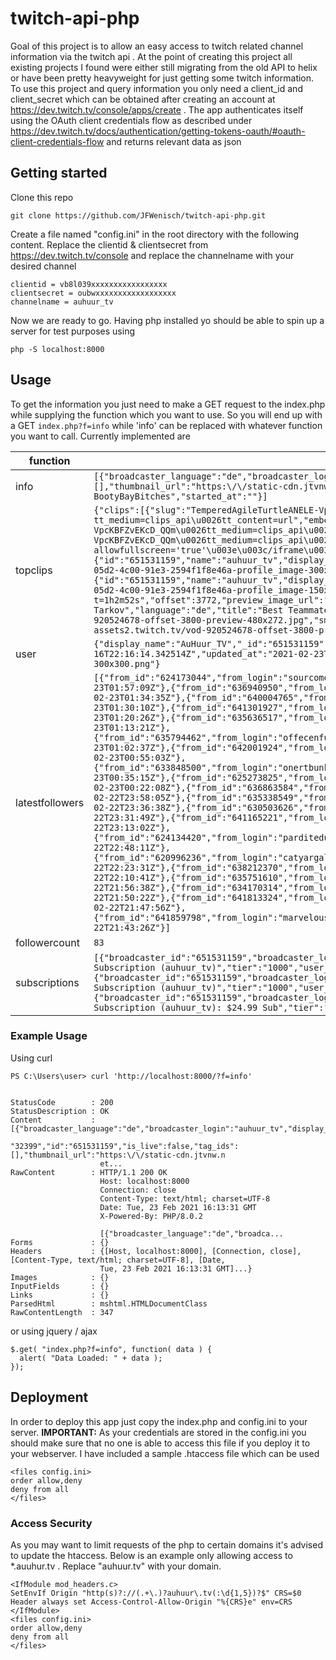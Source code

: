 
# twitch-api-php

Goal of this project is to allow an easy access to twitch related channel information via the twitch api . At the point of creating this project all existing projects I found were either still migrating from the old API to helix or have been pretty heavyweight for just getting some twitch information. To use this project and query information you only need a client_id and client_secret which can be obtained after creating an account at https://dev.twitch.tv/console/apps/create . The app authenticates itself using the OAuth client credentials flow as described under https://dev.twitch.tv/docs/authentication/getting-tokens-oauth/#oauth-client-credentials-flow and returns relevant data as json

## Getting started
Clone this repo

    git clone https://github.com/JFWenisch/twitch-api-php.git

Create a file named "config.ini" in the root directory with the following content. Replace the clientid & clientsecret from  https://dev.twitch.tv/console and replace the channelname with your desired channel

    clientid = vb8l039xxxxxxxxxxxxxxxxx
    clientsecret = oubwxxxxxxxxxxxxxxxxxx
    channelname = auhuur_tv

Now we are ready to go. Having php installed yo should be able to spin up a server for test purposes using

    php -S localhost:8000
    
## Usage
To get the information you just need to make a GET request to the index.php while supplying the function which you want to use. So you will end up with a GET  `index.php?f=info` while 'info' can be replaced with whatever function you want to call. Currently implemented are


| function |example data  |
|--|--|
| info |`[{"broadcaster_language":"de","broadcaster_login":"auhuur_tv","display_name":"AuHuur_TV","game_id":"32399","id":"651531159","is_live":false,"tag_ids":[],"thumbnail_url":"https:\/\/static-cdn.jtvnw.net\/jtv_user_pictures\/cf834be8-05d2-4c00-91e3-2594f1f8e46a-profile_image-300x300.png","title":"Team Kohlscheid vs BootyBayBitches","started_at":""}]`  |
| topclips | `{"clips":[{"slug":"TemperedAgileTurtleANELE-VpcKBFZvEKcD_QQm","tracking_id":"1058659358","url":"https://clips.twitch.tv/TemperedAgileTurtleANELE-VpcKBFZvEKcD_QQm?tt_medium=clips_api\u0026tt_content=url","embed_url":"https://clips.twitch.tv/embed?clip=TemperedAgileTurtleANELE-VpcKBFZvEKcD_QQm\u0026tt_medium=clips_api\u0026tt_content=embed","embed_html":"\u003ciframe src='https://clips.twitch.tv/embed?clip=TemperedAgileTurtleANELE-VpcKBFZvEKcD_QQm\u0026tt_medium=clips_api\u0026tt_content=embed' width='640' height='360' frameborder='0' scrolling='no' allowfullscreen='true'\u003e\u003c/iframe\u003e","broadcaster":{"id":"651531159","name":"auhuur_tv","display_name":"AuHuur_TV","channel_url":"https://www.twitch.tv/auhuur_tv","logo":"https://static-cdn.jtvnw.net/jtv_user_pictures/cf834be8-05d2-4c00-91e3-2594f1f8e46a-profile_image-300x300.png"},"curator":{"id":"651531159","name":"auhuur_tv","display_name":"AuHuur_TV","channel_url":"https://www.twitch.tv/auhuur_tv","logo":"https://static-cdn.jtvnw.net/jtv_user_pictures/cf834be8-05d2-4c00-91e3-2594f1f8e46a-profile_image-150x150.png"},"vod":{"id":"920524678","url":"https://www.twitch.tv/videos/920524678?t=1h2m52s","offset":3772,"preview_image_url":"https://clips-media-assets2.twitch.tv/vod-920524678-offset-3800-preview.jpg"},"broadcast_id":"41159409724","game":"Escape From Tarkov","language":"de","title":"Best Teammate EU","views":34,"duration":30,"created_at":"2021-02-19T23:49:00Z","thumbnails":{"medium":"https://clips-media-assets2.twitch.tv/vod-920524678-offset-3800-preview-480x272.jpg","small":"https://clips-media-assets2.twitch.tv/vod-920524678-offset-3800-preview-260x147.jpg","tiny":"https://clips-media-assets2.twitch.tv/vod-920524678-offset-3800-preview-86x45.jpg"}}],"_cursor":""}` |
| user | `{"display_name":"AuHuur_TV","_id":"651531159","name":"auhuur_tv","type":"user","bio":"Streamer aus der Kaiserstadt Aachen","created_at":"2021-02-16T22:16:14.342514Z","updated_at":"2021-02-23T00:46:52.110539Z","logo":"https:\/\/static-cdn.jtvnw.net\/jtv_user_pictures\/cf834be8-05d2-4c00-91e3-2594f1f8e46a-profile_image-300x300.png"}` |
| latestfollowers | `[{"from_id":"624173044","from_login":"sourcomessuc","from_name":"sourcomessuc","to_id":"651531159","to_login":"auhuur_tv","to_name":"AuHuur_TV","followed_at":"2021-02-23T01:57:09Z"},{"from_id":"636940950","from_login":"portlyborkin","from_name":"portlyborkin","to_id":"651531159","to_login":"auhuur_tv","to_name":"AuHuur_TV","followed_at":"2021-02-23T01:34:35Z"},{"from_id":"640004765","from_login":"bumpybuiv","from_name":"bumpybuiv","to_id":"651531159","to_login":"auhuur_tv","to_name":"AuHuur_TV","followed_at":"2021-02-23T01:30:10Z"},{"from_id":"641301927","from_login":"fusestsion","from_name":"fusestsion","to_id":"651531159","to_login":"auhuur_tv","to_name":"AuHuur_TV","followed_at":"2021-02-23T01:20:26Z"},{"from_id":"635636517","from_login":"meatimica","from_name":"meatimica","to_id":"651531159","to_login":"auhuur_tv","to_name":"AuHuur_TV","followed_at":"2021-02-23T01:13:21Z"},{"from_id":"635794462","from_login":"offecenfutureceo","from_name":"offecenfutureceo","to_id":"651531159","to_login":"auhuur_tv","to_name":"AuHuur_TV","followed_at":"2021-02-23T01:02:37Z"},{"from_id":"642001924","from_login":"offeetytonts","from_name":"offeetytonts","to_id":"651531159","to_login":"auhuur_tv","to_name":"AuHuur_TV","followed_at":"2021-02-23T00:55:03Z"},{"from_id":"633848500","from_login":"onertbunkster","from_name":"onertbunkster","to_id":"651531159","to_login":"auhuur_tv","to_name":"AuHuur_TV","followed_at":"2021-02-23T00:35:15Z"},{"from_id":"625273825","from_login":"isonardshadi","from_name":"isonardshadi","to_id":"651531159","to_login":"auhuur_tv","to_name":"AuHuur_TV","followed_at":"2021-02-23T00:22:08Z"},{"from_id":"636863584","from_login":"spireessidu","from_name":"spireessidu","to_id":"651531159","to_login":"auhuur_tv","to_name":"AuHuur_TV","followed_at":"2021-02-22T23:58:05Z"},{"from_id":"635338549","from_login":"bragasocati","from_name":"bragasocati","to_id":"651531159","to_login":"auhuur_tv","to_name":"AuHuur_TV","followed_at":"2021-02-22T23:36:38Z"},{"from_id":"630503626","from_login":"whoutiveme","from_name":"whoutiveme","to_id":"651531159","to_login":"auhuur_tv","to_name":"AuHuur_TV","followed_at":"2021-02-22T23:31:49Z"},{"from_id":"641165221","from_login":"fiftelogo","from_name":"fiftelogo","to_id":"651531159","to_login":"auhuur_tv","to_name":"AuHuur_TV","followed_at":"2021-02-22T23:13:02Z"},{"from_id":"624134420","from_login":"parditeduserem","from_name":"parditeduserem","to_id":"651531159","to_login":"auhuur_tv","to_name":"AuHuur_TV","followed_at":"2021-02-22T22:48:11Z"},{"from_id":"620996236","from_login":"catyargalsoven","from_name":"catyargalsoven","to_id":"651531159","to_login":"auhuur_tv","to_name":"AuHuur_TV","followed_at":"2021-02-22T22:23:31Z"},{"from_id":"638212370","from_login":"rogyphilee","from_name":"rogyphilee","to_id":"651531159","to_login":"auhuur_tv","to_name":"AuHuur_TV","followed_at":"2021-02-22T22:10:41Z"},{"from_id":"635751610","from_login":"doerspeedo","from_name":"doerspeedo","to_id":"651531159","to_login":"auhuur_tv","to_name":"AuHuur_TV","followed_at":"2021-02-22T21:56:38Z"},{"from_id":"634170314","from_login":"radiantdita","from_name":"radiantdita","to_id":"651531159","to_login":"auhuur_tv","to_name":"AuHuur_TV","followed_at":"2021-02-22T21:50:22Z"},{"from_id":"641813324","from_login":"orarmorpheus","from_name":"orarmorpheus","to_id":"651531159","to_login":"auhuur_tv","to_name":"AuHuur_TV","followed_at":"2021-02-22T21:47:56Z"},{"from_id":"641859798","from_login":"marvelouswoularti","from_name":"marvelouswoularti","to_id":"651531159","to_login":"auhuur_tv","to_name":"AuHuur_TV","followed_at":"2021-02-22T21:43:26Z"}]` |
| followercount | `83` |
| subscriptions | `[{"broadcaster_id":"651531159","broadcaster_login":"auhuur_tv","broadcaster_name":"AuHuur_TV","gifter_id":"","gifter_login":"","gifter_name":"","is_gift":false,"plan_name":"Channel Subscription (auhuur_tv)","tier":"1000","user_id":"165205675","user_name":"afrxtv","user_login":"afrxtv"},{"broadcaster_id":"651531159","broadcaster_login":"auhuur_tv","broadcaster_name":"AuHuur_TV","gifter_id":"","gifter_login":"","gifter_name":"","is_gift":false,"plan_name":"Channel Subscription (auhuur_tv)","tier":"1000","user_id":"500973567","user_name":"Olliwood91","user_login":"olliwood91"},{"broadcaster_id":"651531159","broadcaster_login":"auhuur_tv","broadcaster_name":"AuHuur_TV","gifter_id":"","gifter_login":"","gifter_name":"","is_gift":false,"plan_name":"Channel Subscription (auhuur_tv): $24.99 Sub","tier":"3000","user_id":"651531159","user_name":"AuHuur_TV","user_login":"auhuur_tv"}]` |





### Example Usage

Using curl

    PS C:\Users\user> curl 'http://localhost:8000/?f=info'
    
    
    StatusCode        : 200
    StatusDescription : OK
    Content           : [{"broadcaster_language":"de","broadcaster_login":"auhuur_tv","display_name":"AuHuur_TV","game_id":
                        "32399","id":"651531159","is_live":false,"tag_ids":[],"thumbnail_url":"https:\/\/static-cdn.jtvnw.n
                        et...
    RawContent        : HTTP/1.1 200 OK
                        Host: localhost:8000
                        Connection: close
                        Content-Type: text/html; charset=UTF-8
                        Date: Tue, 23 Feb 2021 16:13:31 GMT
                        X-Powered-By: PHP/8.0.2
    
                        [{"broadcaster_language":"de","broadca...
    Forms             : {}
    Headers           : {[Host, localhost:8000], [Connection, close], [Content-Type, text/html; charset=UTF-8], [Date,
                        Tue, 23 Feb 2021 16:13:31 GMT]...}
    Images            : {}
    InputFields       : {}
    Links             : {}
    ParsedHtml        : mshtml.HTMLDocumentClass
    RawContentLength  : 347

or using jquery / ajax

    $.get( "index.php?f=info", function( data ) {
      alert( "Data Loaded: " + data );
    });



## Deployment

In order to deploy this app just copy the index.php and config.ini to your server.
**IMPORTANT:** As your credentials are stored in the config.ini you should make sure that no one is able to access this file if you deploy it to your webserver. I have included a sample .htaccess file which can be used

    <files config.ini>
    order allow,deny
    deny from all
    </files>

### Access Security
As you may want to limit requests of the php to certain domains it's advised to update the htaccess. Below is an example only allowing access to *.auuhur.tv . Replace "auhuur.tv" with your domain.

```
<IfModule mod_headers.c>
SetEnvIf Origin "http(s)?://(.+\.)?auhuur\.tv(:\d{1,5})?$" CRS=$0
Header always set Access-Control-Allow-Origin "%{CRS}e" env=CRS
</IfModule>
<files config.ini>
order allow,deny
deny from all
</files>
```

